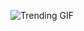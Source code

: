 
<!-- GIF_SECTION -->
![Trending GIF](https://media4.giphy.com/media/v1.Y2lkPThiYjIxNzcyZ3VrZ2hhbnlnMDQ1MmhxeW5nbzNhbDJ2MmZmOXQxaDA1MmRncXZvcSZlcD12MV9naWZzX3NlYXJjaCZjdD1n/p4NLw3I4U0idi/giphy.gif)
<!-- END_GIF_SECTION -->
